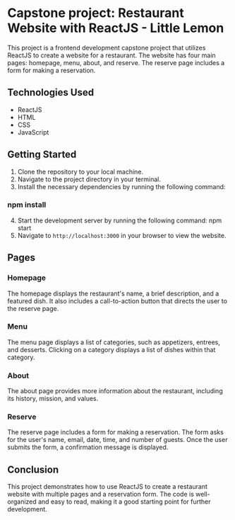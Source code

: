 # Capstone project: Restaurant Website with ReactJS - Little Lemon

This project is a frontend development capstone project that utilizes ReactJS to create a website for a restaurant. The website has four main pages: homepage, menu, about, and reserve. The reserve page includes a form for making a reservation.

## Technologies Used

- ReactJS
- HTML
- CSS
- JavaScript

## Getting Started

1. Clone the repository to your local machine.
2. Navigate to the project directory in your terminal.
3. Install the necessary dependencies by running the following command: 
### npm install
4. Start the development server by running the following command: 
npm start
5. Navigate to `http://localhost:3000` in your browser to view the website.

## Pages

### Homepage

The homepage displays the restaurant's name, a brief description, and a featured dish. It also includes a call-to-action button that directs the user to the reserve page.

### Menu

The menu page displays a list of categories, such as appetizers, entrees, and desserts. Clicking on a category displays a list of dishes within that category.

### About

The about page provides more information about the restaurant, including its history, mission, and values.

### Reserve

The reserve page includes a form for making a reservation. The form asks for the user's name, email, date, time, and number of guests. Once the user submits the form, a confirmation message is displayed.

## Conclusion

This project demonstrates how to use ReactJS to create a restaurant website with multiple pages and a reservation form. The code is well-organized and easy to read, making it a good starting point for further development.
